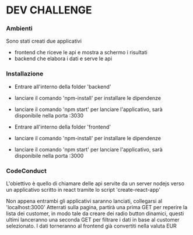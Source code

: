 # DEV CHALLENGE

### Ambienti

Sono stati creati due applicativi

- frontend che riceve le api e mostra a schermo i risultati
- backend che elabora i dati e serve le api

### Installazione

- Entrare all'interno della folder 'backend'
- lanciare il comando 'npm-install' per installare le dipendenze
- lanciare il comando 'npm start' per lanciare l'applicativo, sarà disponibile nella porta :3030

- Entrare all'interno della folder 'frontend'
- lanciare il comando 'npm-install' per installare le dipendenze
- lanciare il comando 'npm start' per lanciare l'applicativo, sarà disponibile nella porta :3000

### CodeConduct

L'obiettivo è quello di chiamare delle api servite da un server nodejs verso un applicativo scritto in react tramite lo script 'create-react-app'

Non appena entrambi gli applicativi saranno lanciati, collegarsi al 'localhost:3000'
Atterrati sulla pagina, partirà una prima GET per reperire la lista dei customer, in modo tale da creare dei radio button dinamici, questi ultimi lanceranno una seconda GET per filtrare i dati in base al customer selezionato.
I dati torneranno al frontend già convertiti nella valuta EUR
